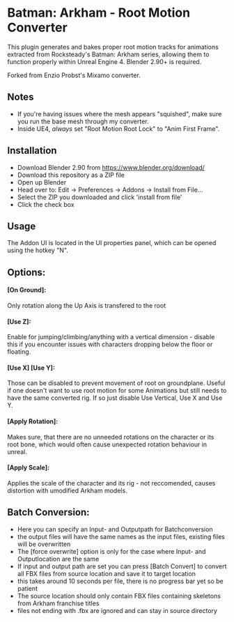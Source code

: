 # Batman: Arkham - Root Motion Converter
This plugin generates and bakes proper root motion tracks for animations extracted from Rocksteady's Batman: Arkham series, allowing them to function properly within Unreal Engine 4.
Blender 2.90+ is required.

Forked from Enzio Probst's Mixamo converter.

## Notes
* If you're having issues where the mesh appears "squished", make sure you run the base mesh through my converter.
* Inside UE4, *always* set "Root Motion Root Lock" to "Anim First Frame".

## Installation
* Download Blender 2.90 from https://www.blender.org/download/
* Download this repository as a ZIP file
* Open up Blender
* Head over to: Edit -> Preferences -> Addons -> Install from File...
* Select the ZIP you downloaded and click 'install from file'
* Click the check box

## Usage
The Addon UI is located in the UI properties panel, which can be opened using the hotkey "N".

## Options: 

#### [On Ground]:
Only rotation along the Up Axis is transfered to the root

#### [Use Z]:
Enable for jumping/climbing/anything with a vertical dimension - disable this if you encounter issues with characters dropping below the floor or floating.

#### [Use X] [Use Y]:
Those can be disabled to prevent movement of root on groundplane.
Useful if one doesn't want to use root motion for some Animations but still needs to have the same converted rig. If so just disable Use Vertical, Use X and Use Y.

#### [Apply Rotation]:
Makes sure, that there are no unneeded rotations on the character or its root bone, which would often cause unexpected rotation behaviour in unreal.

#### [Apply Scale]:
Applies the scale of the character and its rig - not reccomended, causes distortion with umodified Arkham models.


## Batch Conversion:
* Here you can specify an Input- and Outputpath for Batchconversion
* the output files will have the same names as the input files, existing files will be overwritten
* The [force overwrite] option is only for the case where Input- and Outputlocation are the same
* If input and output path are set you can press [Batch Convert] to convert all FBX files from source location and save it to target location
* this takes around 10 seconds per file, there is no progress bar yet so be patient
* The source location should only contain FBX files containing skeletons from Arkham franchise titles
* files not ending with .fbx are ignored and can stay in source directory

